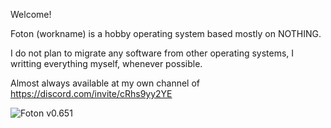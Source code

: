 Welcome!

 Foton (workname) is a hobby operating system based mostly on NOTHING.

I do not plan to migrate any software from other operating systems, I writting everything myself, whenever possible.

Almost always available at my own channel of https://discord.com/invite/cRhs9yy2YE

![Foton v0.651](https://blackdev.org/shot/foton%20v0.651.png)
